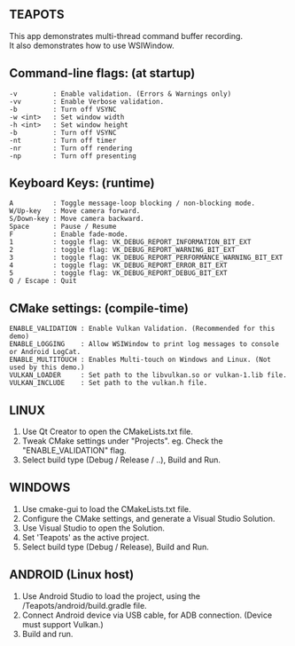 TEAPOTS
-------
This app demonstrates multi-thread command buffer recording.  
It also demonstrates how to use WSIWindow.

Command-line flags: (at startup)
-------------------
    -v         : Enable validation. (Errors & Warnings only)
    -vv        : Enable Verbose validation.
    -b         : Turn off VSYNC
    -w <int>   : Set window width
    -h <int>   : Set window height
    -b         : Turn off VSYNC
    -nt        : Turn off timer
    -nr        : Turn off rendering
    -np        : Turn off presenting

Keyboard Keys: (runtime)
--------------
    A          : Toggle message-loop blocking / non-blocking mode.
    W/Up-key   : Move camera forward.
    S/Down-key : Move camera backward.
    Space      : Pause / Resume
    F          : Enable fade-mode.
    1          : toggle flag: VK_DEBUG_REPORT_INFORMATION_BIT_EXT
    2          : toggle flag: VK_DEBUG_REPORT_WARNING_BIT_EXT
    3          : toggle flag: VK_DEBUG_REPORT_PERFORMANCE_WARNING_BIT_EXT
    4          : toggle flag: VK_DEBUG_REPORT_ERROR_BIT_EXT
    5          : toggle flag: VK_DEBUG_REPORT_DEBUG_BIT_EXT
    Q / Escape : Quit

CMake settings: (compile-time)
---------------
    ENABLE_VALIDATION : Enable Vulkan Validation. (Recommended for this demo)
    ENABLE_LOGGING    : Allow WSIWindow to print log messages to console or Android LogCat.
    ENABLE_MULTITOUCH : Enables Multi-touch on Windows and Linux. (Not used by this demo.)
    VULKAN_LOADER     : Set path to the libvulkan.so or vulkan-1.lib file.
    VULKAN_INCLUDE    : Set path to the vulkan.h file.

## LINUX
1. Use Qt Creator to open the CMakeLists.txt file.
2. Tweak CMake settings under "Projects". eg. Check the "ENABLE_VALIDATION" flag.
3. Select build type (Debug / Release / ..), Build and Run.

## WINDOWS
1. Use cmake-gui to load the CMakeLists.txt file.
2. Configure the CMake settings, and generate a Visual Studio Solution.
3. Use Visual Studio to open the Solution.
4. Set 'Teapots' as the active project.
3. Select build type (Debug / Release), Build and Run.

## ANDROID (Linux host)
1. Use Android Studio to load the project, using the /Teapots/android/build.gradle file.
2. Connect Android device via USB cable, for ADB connection. (Device must support Vulkan.)
3. Build and run.

